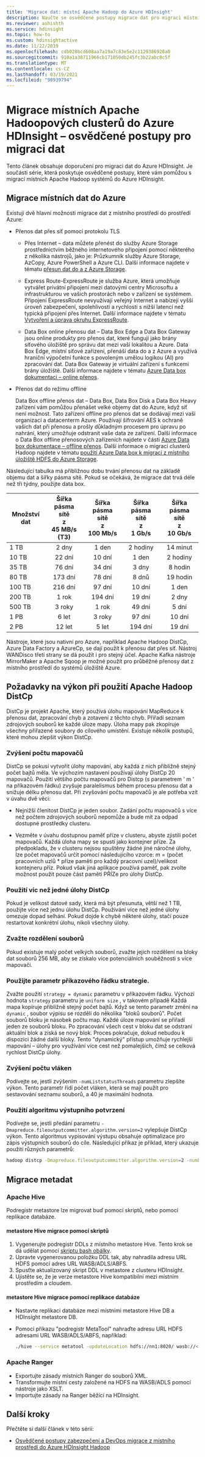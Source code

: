 ```yaml
---
title: 'Migrace dat: místní Apache Hadoop do Azure HDInsight'
description: Naučte se osvědčené postupy migrace dat pro migraci místních clusterů Hadoop do Azure HDInsight.
ms.reviewer: ashishth
ms.service: hdinsight
ms.topic: how-to
ms.custom: hdinsightactive
ms.date: 11/22/2019
ms.openlocfilehash: cdb028bcd608aa7a19a7c83e5e2c1129386928a0
ms.sourcegitcommit: 910a1a38711966cb171050db245fc3b22abc8c5f
ms.translationtype: MT
ms.contentlocale: cs-CZ
ms.lasthandoff: 03/19/2021
ms.locfileid: "98939794"
---
```

# <a name="migrate-on-premises-apache-hadoop-clusters-to-azure-hdinsight---data-migration-best-practices"></a>Migrace místních Apache Hadoopových clusterů do Azure HDInsight – osvědčené postupy pro migraci dat

Tento článek obsahuje doporučení pro migraci dat do Azure HDInsight. Je součástí série, která poskytuje osvědčené postupy, které vám pomůžou s migrací místních Apache Hadoop systémů do Azure HDInsight.

## <a name="migrate-on-premises-data-to-azure"></a>Migrace místních dat do Azure

Existují dvě hlavní možnosti migrace dat z místního prostředí do prostředí Azure:

* Přenos dat přes síť pomocí protokolu TLS
    * Přes Internet – data můžete přenést do služby Azure Storage prostřednictvím běžného internetového připojení pomocí některého z několika nástrojů, jako je: Průzkumník služby Azure Storage, AzCopy, Azure PowerShell a Azure CLI. Další informace najdete v tématu [přesun dat do a z Azure Storage](../../storage/common/storage-choose-data-transfer-solution.md).

    * Express Route-ExpressRoute je služba Azure, která umožňuje vytvářet privátní připojení mezi datovými centry Microsoftu a infrastrukturou ve vašich prostorách nebo v zařízení se systémem. Připojení ExpressRoute nevyužívají veřejný Internet a nabízejí vyšší úroveň zabezpečení, spolehlivosti a rychlosti s nižší latencí než typická připojení přes Internet. Další informace najdete v tématu [Vytvoření a úprava okruhu ExpressRoute](../../expressroute/expressroute-howto-circuit-portal-resource-manager.md).

    * Data Box online přenosu dat – Data Box Edge a Data Box Gateway jsou online produkty pro přenos dat, které fungují jako brány síťového úložiště pro správu dat mezi vaší lokalitou a Azure. Data Box Edge, místní síťové zařízení, přenáší data do a z Azure a využívá hraniční výpočetní funkce s povoleným umělou logikou (AI) pro zpracování dat. Data Box Gateway je virtuální zařízení s funkcemi brány úložiště. Další informace najdete v tématu [Azure Data box dokumentaci – online přenos](../../databox-online/index.yml).

* Přenos dat do režimu offline

    Data Box offline přenos dat – Data Box, Data Box Disk a Data Box Heavy zařízení vám pomůžou přenášet velké objemy dat do Azure, když síť není možnost. Tato zařízení offline pro přenos dat se dodávají mezi vaší organizací a datacenterm Azure. Používají šifrování AES k ochraně vašich dat při přenosu a prošly důkladným procesem pro úpravu po nahrání, který umožňuje odstranit vaše data ze zařízení. Další informace o Data Box offline přenosových zařízeních najdete v části [Azure Data box dokumentace – offline přenos](../../databox/index.yml). Další informace o migraci clusterů Hadoop najdete v tématu [použití Azure Data box k migraci z místního úložiště HDFS do Azure Storage](../../storage/blobs/data-lake-storage-migrate-on-premises-hdfs-cluster.md).

Následující tabulka má přibližnou dobu trvání přenosu dat na základě objemu dat a šířky pásma sítě. Pokud se očekává, že migrace dat trvá déle než tři týdny, použijte data box.

|Množství dat | Šířka pásma sítě<br>z<br>**45 MB/s (T3)**|Šířka pásma sítě<br>z<br>**100 Mb/s**|Šířka pásma sítě<br>z<br>**1 Gb/s**|Šířka pásma sítě<br>z<br>**10 Gb/s**|
|---|:---:|:---:|:---:|:---:|
|1 TB|2 dny|1 den| 2 hodiny|14 minut|
|10 TB|22 dní|10 dní|1 den|2 hodiny|
|35 TB|76 dní|34 dní|3 dny|8 hodin|
|80 TB|173 dní|78 dní|8 dnů|19 hodin|
|100 TB|216 dní|97 dní|10 dní|1 den|
|200 TB|1 rok|194 dní|19 dní|2 dny|
|500 TB|3 roky|1 rok|49 dní|5 dní|
|1 PB|6 let|3 roky|97 dní|10 dní|
|2 PB|12 let|5 let|194 dní|19 dní|

Nástroje, které jsou nativní pro Azure, například Apache Hadoop DistCp, Azure Data Factory a AzureCp, se dají použít k přenosu dat přes síť. Nástroj WANDisco třetí strany se dá použít i pro stejný účel. Apache Kafka nástroje MirrorMaker a Apache Sqoop je možné použít pro průběžné přenosy dat z místního prostředí do systémů úložiště Azure.

## <a name="performance-considerations-when-using-apache-hadoop-distcp"></a>Požadavky na výkon při použití Apache Hadoop DistCp

DistCp je projekt Apache, který používá úlohu mapování MapReduce k přenosu dat, zpracování chyb a zotavení z těchto chyb. Přiřadí seznam zdrojových souborů ke každé úloze mapy. Úloha mapy pak zkopíruje všechny přiřazené soubory do cílového umístění. Existuje několik postupů, které mohou zlepšit výkon DistCp.

### <a name="increase-the-number-of-mappers"></a>Zvýšení počtu mapovačů

DistCp se pokusí vytvořit úlohy mapování, aby každá z nich přibližně stejný počet bajtů měla. Ve výchozím nastavení používají úlohy DistCp 20 mapovačů. Použití většího počtu mapovačů pro Distcp (s parametrem ' m ' na příkazovém řádku) zvyšuje paralelismus během procesu přenosu dat a snižuje délku přenosu dat. Při zvyšování počtu mapovačů je ale potřeba vzít v úvahu dvě věci:

* Nejnižší členitost DistCp je jeden soubor. Zadání počtu mapovačů s více než počtem zdrojových souborů nepomůže a bude mít za odpad dostupné prostředky clusteru.

* Vezměte v úvahu dostupnou paměť příze v clusteru, abyste zjistili počet mapovačů. Každá úloha mapy se spustí jako kontejner příze. Za předpokladu, že v clusteru nejsou spuštěny žádné jiné náročné úlohy, lze počet mapovačů určit pomocí následujícího vzorce: m = (počet pracovních uzlů \* příze paměti pro každý pracovní uzel)/velikost kontejneru příz. Pokud však jiná aplikace používá paměť, pak zvolte možnost použít pouze část paměti PŘÍZe pro úlohy DistCp.

### <a name="use-more-than-one-distcp-job"></a>Použití víc než jedné úlohy DistCp

Pokud je velikost datové sady, která má být přesunuta, větší než 1 TB, použijte více než jednu úlohu DistCp. Používání více než jedné úlohy omezuje dopad selhání. Pokud dojde k chybě některé úlohy, stačí pouze restartovat konkrétní úlohu, nikoli všechny úlohy.

### <a name="consider-splitting-files"></a>Zvažte rozdělení souborů

Pokud existuje malý počet velkých souborů, zvažte jejich rozdělení na bloky dat souborů 256 MB, aby se získalo více potenciálních souběžnosti s více mapovači.

### <a name="use-the-strategy-command-line-parameter"></a>Použijte parametr příkazového řádku strategie.

Zvažte použití `strategy = dynamic` parametru v příkazovém řádku. Výchozí hodnota `strategy` parametru je `uniform size` , v takovém případě Každá mapa kopíruje přibližně stejný počet bajtů. Když se tento parametr změní na `dynamic` , soubor výpisu se rozdělí do několika "bloků souborů". Počet souborů bloku je násobek počtu map. Každé úloze mapování se přiřadí jeden ze souborů bloku. Po zpracování všech cest v bloku dat se odstraní aktuální blok a získá se nový blok. Proces pokračuje, dokud nebudou k dispozici žádné další bloky. Tento "dynamický" přístup umožňuje rychlejší mapování – úlohy pro využívání více cest než pomalejších, čímž se celková rychlost DistCp úlohy.

### <a name="increase-the-number-of-threads"></a>Zvýšení počtu vláken

Podívejte se, jestli zvýšením `-numListstatusThreads` parametru zlepšíte výkon. Tento parametr řídí počet vláken, která se mají použít pro sestavování seznamu souborů, a 40 je maximální hodnota.

### <a name="use-the-output-committer-algorithm"></a>Použití algoritmu výstupního potvrzení

Podívejte se, jestli předání parametru `-Dmapreduce.fileoutputcommitter.algorithm.version=2` vylepšuje DistCp výkon. Tento algoritmus vypisování výstupu obsahuje optimalizace pro zápis výstupních souborů do cíle. Následující příkaz je příklad, který ukazuje použití různých parametrů:

```bash
hadoop distcp -Dmapreduce.fileoutputcommitter.algorithm.version=2 -numListstatusThreads 30 -m 100 -strategy dynamic hdfs://nn1:8020/foo/bar wasb://<container_name>@<storage_account_name>.blob.core.windows.net/foo/
```

## <a name="metadata-migration"></a>Migrace metadat

### <a name="apache-hive"></a>Apache Hive

Podregistr metastore lze migrovat buď pomocí skriptů, nebo pomocí replikace databáze.

#### <a name="hive-metastore-migration-using-scripts"></a>metastore Hive migrace pomocí skriptů

1. Vygenerujte podregistr DDLs z místního metastore Hive. Tento krok se dá udělat pomocí [skriptu bash obálky](https://github.com/hdinsight/hdinsight.github.io/blob/master/hive/hive-export-import-metastore.md).
1. Upravte vygenerovanou položku DDL tak, aby nahradila adresu URL HDFS pomocí adres URL WASB/ADLS/ABFS.
1. Spusťte aktualizovaný skript DDL v metastore z clusteru HDInsight.
1. Ujistěte se, že je verze metastore Hive kompatibilní mezi místním prostředím a cloudem.

#### <a name="hive-metastore-migration-using-db-replication"></a>metastore Hive migrace pomocí replikace databáze

- Nastavte replikaci databáze mezi místními metastore Hive DB a HDInsight metastore DB.
- Pomocí příkazu "podregistr MetaTool" nahraďte adresu URL HDFS adresami URL WASB/ADLS/ABFS, například:

    ```bash
    ./hive --service metatool -updateLocation hdfs://nn1:8020/ wasb://<container_name>@<storage_account_name>.blob.core.windows.net/
    ```

### <a name="apache-ranger"></a>Apache Ranger

- Exportujte zásady místních Ranger do souborů XML.
- Transformujte místní cesty založené na HDFS na WASB/ADLS pomocí nástroje jako XSLT.
- Importujte zásady na Ranger běžící na HDInsight.

## <a name="next-steps"></a>Další kroky

Přečtěte si další článek v této sérii:

- [Osvědčené postupy zabezpečení a DevOps migrace z místního prostředí do Azure HDInsight Hadoop](apache-hadoop-on-premises-migration-best-practices-security-devops.md)